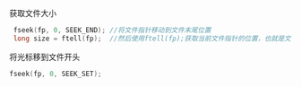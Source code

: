 获取文件大小

```c
 fseek(fp, 0, SEEK_END); //将文件指针移动到文件末尾位置
 long size = ftell(fp);  //然后使用ftell(fp);获取当前文件指针的位置，也就是文件的大小。
```

将光标移到文件开头

```c
fseek(fp, 0, SEEK_SET);
```




